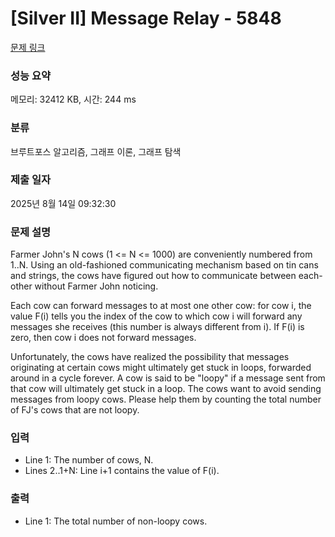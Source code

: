 # [Silver II] Message Relay - 5848 

[문제 링크](https://www.acmicpc.net/problem/5848) 

### 성능 요약

메모리: 32412 KB, 시간: 244 ms

### 분류

브루트포스 알고리즘, 그래프 이론, 그래프 탐색

### 제출 일자

2025년 8월 14일 09:32:30

### 문제 설명

<p>Farmer John's N cows (1 <= N <= 1000) are conveniently numbered from 1..N. Using an old-fashioned communicating mechanism based on tin cans and strings, the cows have figured out how to communicate between each-other without Farmer John noticing.</p><p>Each cow can forward messages to at most one other cow: for cow i, the value F(i) tells you the index of the cow to which cow i will forward any messages she receives (this number is always different from i).  If F(i) is zero, then cow i does not forward messages.</p><p>Unfortunately, the cows have realized the possibility that messages originating at certain cows might ultimately get stuck in loops, forwarded around in a cycle forever.  A cow is said to be "loopy" if a message sent from that cow will ultimately get stuck in a loop.  The cows want to avoid sending messages from loopy cows.  Please help them by counting the total number of FJ's cows that are not loopy.</p>

### 입력 

 <ul><li>Line 1: The number of cows, N.</li><li>Lines 2..1+N: Line i+1 contains the value of F(i).</li></ul>

### 출력 

 <ul><li>Line 1: The total number of non-loopy cows.</li></ul>

